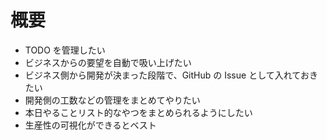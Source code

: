 # 概要

-   TODO を管理したい
-   ビジネスからの要望を自動で吸い上げたい
-   ビジネス側から開発が決まった段階で、GitHub の Issue として入れておきたい
-   開発側の工数などの管理をまとめてやりたい
-   本日やることリスト的なやつをまとめられるようにしたい
-   生産性の可視化ができるとベスト
